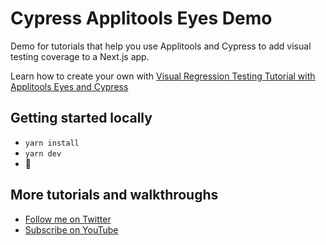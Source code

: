 # Cypress Applitools Eyes Demo

Demo for tutorials that help you use Applitools and Cypress to add visual testing coverage to a Next.js app.

Learn how to create your own with [Visual Regression Testing Tutorial with Applitools Eyes and Cypress](https://www.youtube.com/watch?v=3dF4t56LHhs)

## Getting started locally
* `yarn install`
* `yarn dev`
* 🚀

## More tutorials and walkthroughs
* [Follow me on Twitter](https://twitter.com/colbyfayock)
* [Subscribe on YouTube](https://www.youtube.com/colbyfayock)
